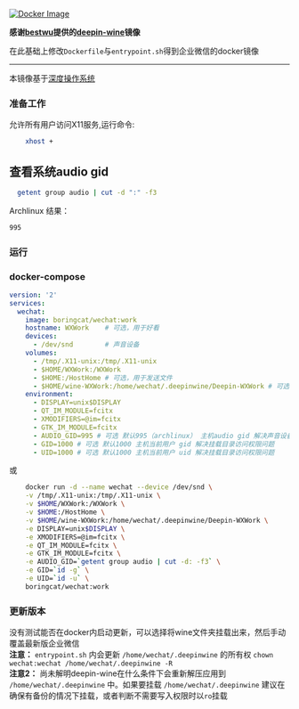 [![Docker Image](https://img.shields.io/badge/docker%20image-available-green.svg)](https://hub.docker.com/r/boringcat/wechat/)


**感谢[bestwu](https://github.com/bestwu)提供的[deepin-wine](https://github.com/bestwu/docker-wine)镜像**

在此基础上修改`Dockerfile`与`entrypoint.sh`得到企业微信的docker镜像

---

本镜像基于[深度操作系统](https://www.deepin.org/download/)

### 准备工作

允许所有用户访问X11服务,运行命令:

```bash
    xhost +
```

## 查看系统audio gid

```bash
  getent group audio | cut -d ":" -f3
```

Archlinux 结果：

```bash
995
```

### 运行

### docker-compose

```yml
version: '2'
services:
  wechat:
    image: boringcat/wechat:work
    hostname: WXWork    # 可选，用于好看
    devices:
      - /dev/snd        # 声音设备
    volumes:
      - /tmp/.X11-unix:/tmp/.X11-unix
      - $HOME/WXWork:/WXWork
      - $HOME:/HostHome # 可选，用于发送文件
      - $HOME/wine-WXWork:/home/wechat/.deepinwine/Deepin-WXWork # 可选，用于持久化 例如：更新企业微信 (Beta功能)
    environment:
      - DISPLAY=unix$DISPLAY
      - QT_IM_MODULE=fcitx
      - XMODIFIERS=@im=fcitx
      - GTK_IM_MODULE=fcitx
      - AUDIO_GID=995 # 可选 默认995（archlinux） 主机audio gid 解决声音设备访问权限问题
      - GID=1000 # 可选 默认1000 主机当前用户 gid 解决挂载目录访问权限问题
      - UID=1000 # 可选 默认1000 主机当前用户 uid 解决挂载目录访问权限问题
```

或

```bash
    docker run -d --name wechat --device /dev/snd \
    -v /tmp/.X11-unix:/tmp/.X11-unix \
    -v $HOME/WXWork:/WXWork \
    -v $HOME:/HostHome \
    -v $HOME/wine-WXWork:/home/wechat/.deepinwine/Deepin-WXWork \
    -e DISPLAY=unix$DISPLAY \
    -e XMODIFIERS=@im=fcitx \
    -e QT_IM_MODULE=fcitx \
    -e GTK_IM_MODULE=fcitx \
    -e AUDIO_GID=`getent group audio | cut -d: -f3` \
    -e GID=`id -g` \
    -e UID=`id -u` \
    boringcat/wechat:work
```

### 更新版本
没有测试能否在docker内启动更新，可以选择将wine文件夹挂载出来，然后手动覆盖最新版企业微信  
**注意：** `entrypoint.sh` 内会更新 `/home/wechat/.deepinwine` 的所有权 `chown wechat:wechat /home/wechat/.deepinwine -R`  
**注意2：** 尚未解明deepin-wine在什么条件下会重新解压应用到 `/home/wechat/.deepinwine` 中。如果要挂载 `/home/wechat/.deepinwine` 建议在确保有备份的情况下挂载，或者判断不需要写入权限时以`ro`挂载